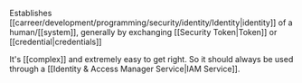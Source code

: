 Establishes [[carreer/development/programming/security/identity/Identity|identity]] of a human/[[system]], generally by exchanging [[Security Token|Token]] or [[credential|credentials]]

It's [[complex]] and extremely easy to get right. So it should always be used through a [[Identity & Access Manager Service|IAM Service]].